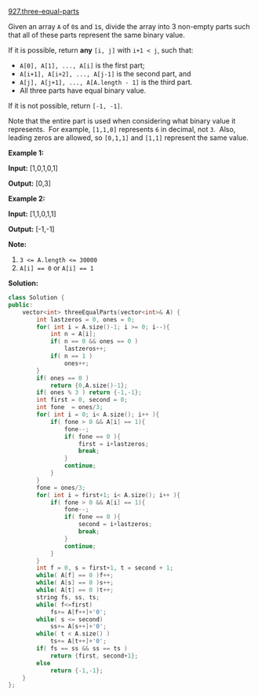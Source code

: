 [927.three-equal-parts](https://leetcode.com/problems/three-equal-parts/)  

Given an array `A` of `0`s and `1`s, divide the array into 3 non-empty parts such that all of these parts represent the same binary value.

If it is possible, return **any** `[i, j]` with `i+1 < j`, such that:

*   `A[0], A[1], ..., A[i]` is the first part;
*   `A[i+1], A[i+2], ..., A[j-1]` is the second part, and
*   `A[j], A[j+1], ..., A[A.length - 1]` is the third part.
*   All three parts have equal binary value.

If it is not possible, return `[-1, -1]`.

Note that the entire part is used when considering what binary value it represents.  For example, `[1,1,0]` represents `6` in decimal, not `3`.  Also, leading zeros are allowed, so `[0,1,1]` and `[1,1]` represent the same value.

**Example 1:**

  
**Input:** \[1,0,1,0,1\]
  
**Output:** \[0,3\]
  

**Example 2:**

  
**Input:** \[1,1,0,1,1\]
  
**Output:** \[-1,-1\]

**Note:**

1.  `3 <= A.length <= 30000`
2.  `A[i] == 0` or `A[i] == 1`  



**Solution:**  

```cpp
class Solution {
public:
    vector<int> threeEqualParts(vector<int>& A) {
        int lastzeros = 0, ones = 0;
        for( int i = A.size()-1; i >= 0; i--){
            int n = A[i];
            if( n == 0 && ones == 0 )
                lastzeros++;
            if( n == 1 )
                ones++;
        }
        if( ones == 0 )
            return {0,A.size()-1};
        if( ones % 3 ) return {-1,-1};
        int first = 0, second = 0;
        int fone  = ones/3;
        for( int i = 0; i< A.size(); i++ ){
            if( fone > 0 && A[i] == 1){
                fone--;
                if( fone == 0 ){
                    first = i+lastzeros;
                    break;
                }
                continue;
            }
        }
        fone = ones/3;
        for( int i = first+1; i< A.size(); i++ ){
            if( fone > 0 && A[i] == 1){
                fone--;
                if( fone == 0 ){
                    second = i+lastzeros;
                    break;
                }
                continue;
            }
        }
        int f = 0, s = first+1, t = second + 1;
        while( A[f] == 0 )f++;
        while( A[s] == 0 )s++;
        while( A[t] == 0 )t++;
        string fs, ss, ts;
        while( f<=first)
            fs+= A[f++]+'0';
        while( s <= second)
            ss+= A[s++]+'0';
        while( t < A.size() )
            ts+= A[t++]+'0';
        if( fs == ss && ss == ts )
            return {first, second+1};
        else
            return {-1,-1};
    }
};
```
      